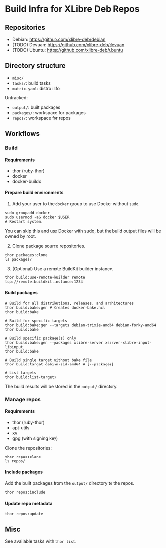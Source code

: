 # Build Infra for XLibre Deb Repos

## Repositories

- Debian: https://github.com/xlibre-deb/debian
- (TODO) Devuan: https://github.com/xlibre-deb/devuan
- (TODO) Ubuntu: https://github.com/xlibre-deb/ubuntu

## Directory structure

- `misc/`
- `tasks/`: build tasks
- `matrix.yaml`: distro info

Untracked:

- `output/`: built packages
- `packages/`: workspace for packages
- `repos/`: workspace for repos

## Workflows

### Build
#### Requirements

- thor (ruby-thor)
- docker
- docker-buildx

#### Prepare build environments

1. Add your user to the `docker` group to use Docker without `sudo`.
  ```
  sudo groupadd docker
  sudo usermod -aG docker $USER
  # Restart system.
  ```
  You can skip this and use Docker with sudo, but the build output files will be owned by root.

2. Clone package source repositories.
  ```
  thor packages:clone
  ls packages/
  ```

3. (Optional) Use a remote BuildKit builder instance.
  ```
  thor build:use-remote-builder remote tcp://remote.buildkit.instance:1234
  ```

#### Build packages

```
# Build for all distributions, releases, and architectures
thor build:bake:gen # Creates docker-bake.hcl
thor build:bake

# Build for specific targets
thor build:bake:gen --targets debian-trixie-amd64 debian-forky-amd64
thor build:bake

# Build specific package(s) only
thor build:bake:gen --packages xlibre-server xserver-xlibre-input-libinput
thor build:bake

# Build single target without bake file
thor build:target debian-sid-amd64 # [--packages]

# List targets
thor build:list-targets
```

The build results will be stored in the `output/` directory.

### Manage repos
#### Requirements

- thor (ruby-thor)
- apt-utils
- xv
- gpg (with signing key)

Clone the repositories:

```
thor repos:clone
ls repos/
```

#### Include packages

Add the built packages from the `output/` directory to the repos.

```
thor repos:include
```

#### Update repo metadata

```
thor repos:update
```

## Misc

See available tasks with `thor list`.
